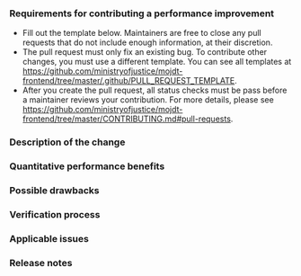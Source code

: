 ### Requirements for contributing a performance improvement

* Fill out the template below. Maintainers are free to close any pull requests that do not include enough information, at their discretion.
* The pull request must only fix an existing bug. To contribute other changes, you must use a different template. You can see all templates at https://github.com/ministryofjustice/mojdt-frontend/tree/master/.github/PULL_REQUEST_TEMPLATE.
* After you create the pull request, all status checks must be pass before a maintainer reviews your contribution. For more details, please see https://github.com/ministryofjustice/mojdt-frontend/tree/master/CONTRIBUTING.md#pull-requests.

### Description of the change

<!--

We must be able to understand the design of your change from this description. The pull request may be closed at the maintainers' discretion if we can't get a good idea of what the code does from the description provided. Keep in mind that the maintainer reviewing this PR may not be familiar with or have worked with the code here recently, so please walk us through the concepts.

-->

### Quantitative performance benefits

<!--

Describe the specific performance improvement observed (for example, reduced time to complete an operation, reduced memory use, etcetera). Describe how you measured this change. Bonus points for including graphs that demonstrate the improvement or attached dumps from the built-in profiling tools.

-->

### Possible drawbacks

<!-- What are the possible side-effects or negative impacts of the code change? -->

### Verification process

<!--

What process did you follow to verify that the change has not introduced any regressions? Describe the actions you performed (including buttons you clicked, text you typed, commands you ran, etcetera), and describe the results you observed.

-->

### Applicable issues

<!-- Enter any applicable issues here -->

### Release notes

<!--

Please describe the changes in a single line that explains this improvement in terms that a user can understand. This text forms part of the release notes.

If this change is not user-facing or notable enough to for release notes, you may use the strings "Not applicable" or "N/A" here.

Examples:

- The GitHub package now allows you to add co-authors to commits.
- Fixed an issue where multiple cursors did not work in a file with a single line.
- Increased the performance of searching and replacing across a whole project.

-->